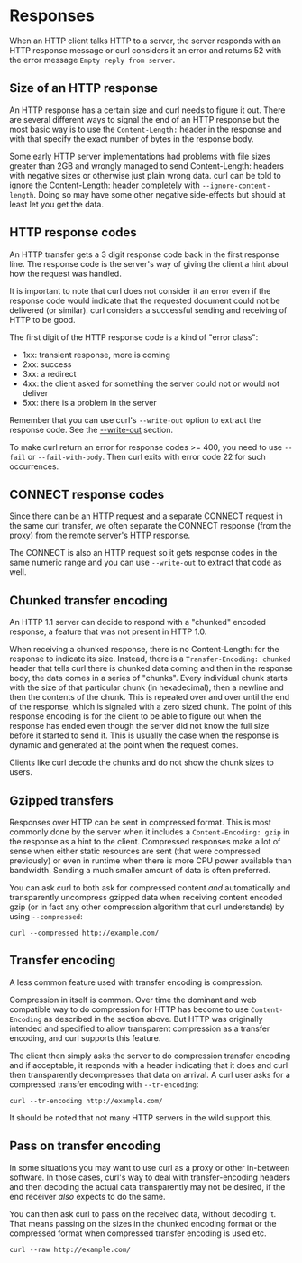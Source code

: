 # Responses

When an HTTP client talks HTTP to a server, the server responds with an HTTP
response message or curl considers it an error and returns 52 with the error
message `Empty reply from server`.

## Size of an HTTP response

An HTTP response has a certain size and curl needs to figure it out. There are
several different ways to signal the end of an HTTP response but the most
basic way is to use the `Content-Length:` header in the response and with that
specify the exact number of bytes in the response body.

Some early HTTP server implementations had problems with file sizes greater
than 2GB and wrongly managed to send Content-Length: headers with negative
sizes or otherwise just plain wrong data. curl can be told to ignore the
Content-Length: header completely with `--ignore-content-length`. Doing so may
have some other negative side-effects but should at least let you get the
data.

## HTTP response codes

An HTTP transfer gets a 3 digit response code back in the first response line.
The response code is the server's way of giving the client a hint about how
the request was handled.

It is important to note that curl does not consider it an error even if the
response code would indicate that the requested document could not be
delivered (or similar). curl considers a successful sending and receiving of
HTTP to be good.

The first digit of the HTTP response code is a kind of "error class":

 - 1xx: transient response, more is coming
 - 2xx: success
 - 3xx: a redirect
 - 4xx: the client asked for something the server could not or would not deliver
 - 5xx: there is a problem in the server

Remember that you can use curl's `--write-out` option to extract the response
code. See the [--write-out](../usingcurl/verbose/writeout.md) section.

To make curl return an error for response codes >= 400, you need to use
`--fail` or `--fail-with-body`. Then curl exits with error code 22 for such
occurrences.

## CONNECT response codes

Since there can be an HTTP request and a separate CONNECT request in the same
curl transfer, we often separate the CONNECT response (from the proxy) from
the remote server's HTTP response.

The CONNECT is also an HTTP request so it gets response codes in the same
numeric range and you can use `--write-out` to extract that code as well.

## Chunked transfer encoding

An HTTP 1.1 server can decide to respond with a "chunked" encoded response, a
feature that was not present in HTTP 1.0.

When receiving a chunked response, there is no Content-Length: for the
response to indicate its size. Instead, there is a `Transfer-Encoding:
chunked` header that tells curl there is chunked data coming and then in the
response body, the data comes in a series of "chunks". Every individual chunk
starts with the size of that particular chunk (in hexadecimal), then a newline
and then the contents of the chunk. This is repeated over and over until the
end of the response, which is signaled with a zero sized chunk. The point of
this response encoding is for the client to be able to figure out when the
response has ended even though the server did not know the full size before it
started to send it. This is usually the case when the response is dynamic and
generated at the point when the request comes.

Clients like curl decode the chunks and do not show the chunk sizes to users.

## Gzipped transfers

Responses over HTTP can be sent in compressed format. This is most commonly
done by the server when it includes a `Content-Encoding: gzip` in the response
as a hint to the client. Compressed responses make a lot of sense when either
static resources are sent (that were compressed previously) or even in runtime
when there is more CPU power available than bandwidth. Sending a much smaller
amount of data is often preferred.

You can ask curl to both ask for compressed content *and* automatically and
transparently uncompress gzipped data when receiving content encoded gzip (or
in fact any other compression algorithm that curl understands) by using
`--compressed`:

    curl --compressed http://example.com/

## Transfer encoding

A less common feature used with transfer encoding is compression.

Compression in itself is common. Over time the dominant and web compatible
way to do compression for HTTP has become to use `Content-Encoding` as
described in the section above. But HTTP was originally intended and specified
to allow transparent compression as a transfer encoding, and curl supports
this feature.

The client then simply asks the server to do compression transfer encoding and
if acceptable, it responds with a header indicating that it does and curl then
transparently decompresses that data on arrival. A curl user asks for a
compressed transfer encoding with `--tr-encoding`:

    curl --tr-encoding http://example.com/

It should be noted that not many HTTP servers in the wild support this.

## Pass on transfer encoding

In some situations you may want to use curl as a proxy or other in-between
software. In those cases, curl's way to deal with transfer-encoding headers
and then decoding the actual data transparently may not be desired, if the end
receiver *also* expects to do the same.

You can then ask curl to pass on the received data, without decoding it. That
means passing on the sizes in the chunked encoding format or the compressed
format when compressed transfer encoding is used etc.

    curl --raw http://example.com/
